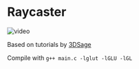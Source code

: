 # Raycaster

![video](raycaster.gif)

Based on tutorials by [3DSage](https://www.youtube.com/@3DSage)

Compile with `g++ main.c -lglut -lGLU -lGL`
